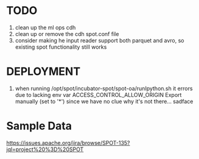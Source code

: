 # TODO
1. clean up the ml ops cdh
2. clean up or remove the cdh spot.conf file
3. consider making he input reader support both parquet and avro, so existing spot functionality still works

# DEPLOYMENT
1. when running /opt/spot/incubator-spot/spot-oa/runIpython.sh it errors due to lacking env var ACCESS_CONTROL_ALLOW_ORIGIN
   Export manually (set to '*') since we have no clue why it's not there... sadface

# Sample Data
https://issues.apache.org/jira/browse/SPOT-135?jql=project%20%3D%20SPOT
